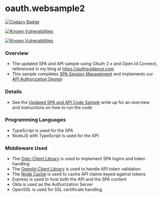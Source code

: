 # oauth.websample2

[![Codacy Badge](https://app.codacy.com/project/badge/Grade/a36801b67eae4a78ba3d6cd1f55a023f)](https://www.codacy.com/gh/gary-archer/authguidance.websample2/dashboard?utm_source=github.com&amp;utm_medium=referral&amp;utm_content=gary-archer/authguidance.websample2&amp;utm_campaign=Badge_Grade)

[![Known Vulnerabilities](https://snyk.io/test/github/gary-archer/authguidance.websample2/badge.svg?targetFile=spa/package.json)](https://snyk.io/test/github/gary-archer/authguidance.websample2?targetFile=spa/package.json)

[![Known Vulnerabilities](https://snyk.io/test/github/gary-archer/authguidance.websample2/badge.svg?targetFile=api/package.json)](https://snyk.io/test/github/gary-archer/authguidance.websample2?targetFile=api/package.json)

### Overview

* The updated SPA and API sample using OAuth 2.x and Open Id Connect, referenced in my blog at https://authguidance.com
* This sample completes [SPA Session Management](https://authguidance.com/2017/10/24/user-sessions-and-token-renewal/) and implements our [API Authorization Design](https://authguidance.com/2017/10/03/api-tokens-claims/)

### Details

* See the [Updated SPA and API Code Sample](https://authguidance.com/2017/10/13/improved-spa-code-sample-overview/) write up for an overview and instructions on how to run the code

### Programming Languages

* TypeScript is used for the SPA
* NodeJS with TypeScript is used for the API

### Middleware Used

* The [Oidc-Client Library](https://github.com/IdentityModel/oidc-client-js) is used to implement SPA logins and token handling
* The [OpenId-Client Library](https://github.com/panva/node-openid-client) is used to handle API token validation
* The [Node Cache](https://github.com/mpneuried/nodecache) is used to cache API claims keyed against tokens
* Express is used to host both the API and the SPA content
* Okta is used as the Authorization Server
* OpenSSL is used for SSL certificate handling

